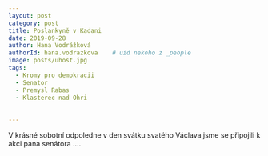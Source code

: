 ```yaml
---
layout: post
category: post
title: Poslankyně v Kadani   
date: 2019-09-28
author: Hana Vodrážková
authorId: hana.vodrazkova    # uid nekoho z _people
image: posts/uhost.jpg
tags:
  - Kromy pro demokracii
  - Senator
  - Premysl Rabas
  - Klasterec nad Ohri
  
  
---
```


V krásné sobotní odpoledne v den svátku svatého Václava jsme se připojili k akci pana senátora .... 
